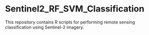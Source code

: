 # Sentinel2_RF_SVM_Classification
This repository contains R scripts for performing remote sensing classification using Sentinel-2 imagery.
